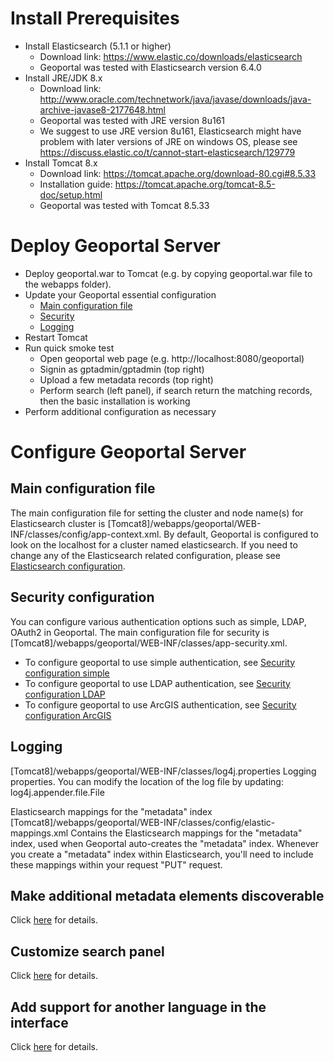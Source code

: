 # Install Prerequisites

- Install Elasticsearch (5.1.1 or higher)
  - Download link: https://www.elastic.co/downloads/elasticsearch
  - Geoportal was tested with Elasticsearch version 6.4.0
- Install JRE/JDK 8.x
  - Download link: http://www.oracle.com/technetwork/java/javase/downloads/java-archive-javase8-2177648.html
  - Geoportal was tested with JRE version 8u161
  - We suggest to use JRE version 8u161, Elasticsearch might have problem with later versions of JRE on windows OS, please see https://discuss.elastic.co/t/cannot-start-elasticsearch/129779
- Install Tomcat 8.x
  - Download link: https://tomcat.apache.org/download-80.cgi#8.5.33
  - Installation guide: https://tomcat.apache.org/tomcat-8.5-doc/setup.html
  - Geoportal was tested with Tomcat 8.5.33

# Deploy Geoportal Server

- Deploy geoportal.war to Tomcat (e.g. by copying geoportal.war file to the webapps folder).
- Update your Geoportal essential configuration
  - [Main configuration file](#main-configuration-file)
  - [Security](#security-configuration)
  - [Logging](#logging)
- Restart Tomcat
- Run quick smoke test
  - Open geoportal web page (e.g. http://localhost:8080/geoportal)
  - Signin as gptadmin/gptadmin (top right)
  - Upload a few metadata records (top right)
  - Perform search (left panel), if search return the matching records, then the basic installation is working
- Perform additional configuration as necessary

# Configure Geoportal Server

## Main configuration file

The main configuration file for setting the cluster and node name(s) for Elasticsearch cluster is [Tomcat8]/webapps/geoportal/WEB-INF/classes/config/app-context.xml. By default, Geoportal is configured to look on the localhost for a cluster named elasticsearch. If you need to change any of the Elasticsearch related configuration, please see [Elasticsearch configuration](https://github.com/Esri/geoportal-server-catalog/wiki/Elasticsearch-configuration).

## Security configuration
You can configure various authentication options such as simple, LDAP, OAuth2 in Geoportal. The main configuration file for security is  [Tomcat8]/webapps/geoportal/WEB-INF/classes/app-security.xml.
 * To configure geoportal to use simple authentication, see [Security configuration simple](https://github.com/Esri/geoportal-server-catalog/wiki/Security-configuration-Simple)
 * To configure geoportal to use LDAP authentication, see [Security configuration LDAP](https://github.com/Esri/geoportal-server-catalog/wiki/Security-configuration-LDAP)
 * To configure geoportal to use ArcGIS authentication, see [Security configuration ArcGIS](https://github.com/Esri/geoportal-server-catalog/wiki/Security-configuration-ArcGIS)
 
## Logging
[Tomcat8]/webapps/geoportal/WEB-INF/classes/log4j.properties
Logging properties. You can modify the location of the log file by updating:
log4j.appender.file.File

Elasticsearch mappings for the "metadata" index
[Tomcat8]/webapps/geoportal/WEB-INF/classes/config/elastic-mappings.xml
Contains the Elasticsearch mappings for the "metadata" index, used 
when Geoportal auto-creates the "metadata" index.
Whenever you create a "metadata" index within Elasticsearch, you'll 
need to include these mappings within your request "PUT" request.

## Make additional metadata elements discoverable
Click [here](https://github.com/Esri/geoportal-server-catalog/wiki/Mapping-XML-element-to-Elasticsearch-field) for details.

## Customize search panel
Click [here](https://github.com/Esri/geoportal-server-catalog/wiki/Customize-search-panel) for details.

## Add support for another language in the interface 
Click [here](https://github.com/Esri/geoportal-server-catalog/wiki/Localization) for details.
